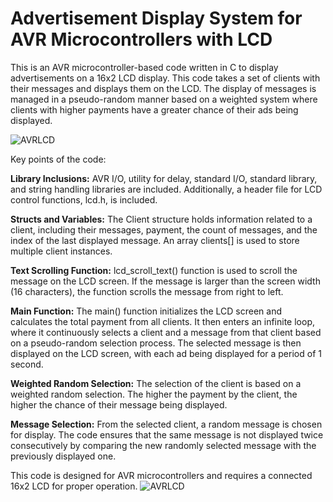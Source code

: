 
# Advertisement Display System for AVR Microcontrollers with LCD

This is an AVR microcontroller-based code written in C to display advertisements on a 16x2 LCD display. This code takes a set of clients with their messages and displays them on the LCD. The display of messages is managed in a pseudo-random manner based on a weighted system where clients with higher payments have a greater chance of their ads being displayed.

![AVRLCD](https://github.com/Patri42/LCDReklam/assets/123195888/d47488a8-79c7-413c-9d4d-0d6a5874967e)


Key points of the code:

**Library Inclusions:** AVR I/O, utility for delay, standard I/O, standard library, and string handling libraries are included. Additionally, a header file for LCD control functions, lcd.h, is included.

**Structs and Variables:** The Client structure holds information related to a client, including their messages, payment, the count of messages, and the index of the last displayed message. An array clients[] is used to store multiple client instances.

**Text Scrolling Function:** lcd_scroll_text() function is used to scroll the message on the LCD screen. If the message is larger than the screen width (16 characters), the function scrolls the message from right to left.

**Main Function:** The main() function initializes the LCD screen and calculates the total payment from all clients. It then enters an infinite loop, where it continuously selects a client and a message from that client based on a pseudo-random selection process. The selected message is then displayed on the LCD screen, with each ad being displayed for a period of 1 second.

**Weighted Random Selection:** The selection of the client is based on a weighted random selection. The higher the payment by the client, the higher the chance of their message being displayed.

**Message Selection:** From the selected client, a random message is chosen for display. The code ensures that the same message is not displayed twice consecutively by comparing the new randomly selected message with the previously displayed one.

This code is designed for AVR microcontrollers and requires a connected 16x2 LCD for proper operation.
![AVRLCD](https://github.com/Patri42/LCDReklam/assets/123195888/9fb85375-18e0-436d-8de7-a9e5ee190019)


